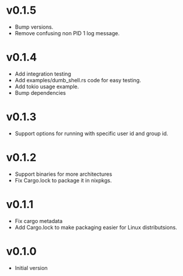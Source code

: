 # v0.1.5

- Bump versions.
- Remove confusing non PID 1 log message.

# v0.1.4

- Add integration testing
- Add examples/dumb_shell.rs code for easy testing.
- Add tokio usage example.
- Bump dependencies

# v0.1.3

- Support options for running with specific user id and group id.

# v0.1.2

- Support binaries for more architectures
- Fix Cargo.lock to package it in nixpkgs.

# v0.1.1

- Fix cargo metadata
- Add Cargo.lock to make packaging easier for Linux distributsions.

# v0.1.0

- Initial version
